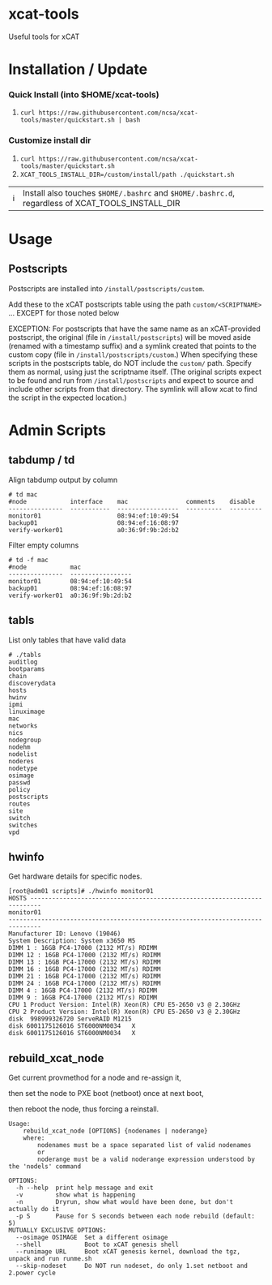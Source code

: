 # xcat-tools
Useful tools for xCAT

# Installation / Update
### Quick Install (into $HOME/xcat-tools)
1. `curl https://raw.githubusercontent.com/ncsa/xcat-tools/master/quickstart.sh | bash`
### Customize install dir
1. `curl https://raw.githubusercontent.com/ncsa/xcat-tools/master/quickstart.sh`
1. `XCAT_TOOLS_INSTALL_DIR=/custom/install/path ./quickstart.sh`

|||
| --- | --- |
| :information_source: | Install also touches `$HOME/.bashrc` and `$HOME/.bashrc.d`, regardless of XCAT_TOOLS_INSTALL_DIR|

# Usage
## Postscripts
Postscripts are installed into `/install/postscripts/custom`.

Add these to the xCAT postscripts table using the path `custom/<SCRIPTNAME>` ... 
EXCEPT for those noted below

EXCEPTION:
For postscripts that have the same name as an xCAT-provided postscript, the original (file in 
`/install/postscripts`) will be moved aside (renamed with a timestamp suffix) and
a symlink created that points to the custom copy (file in `/install/postscripts/custom`.)
When specifying these scripts in the postscripts table, do NOT include the `custom/` path.
Specify them as normal, using just the scriptname itself. (The original scripts expect
to be found and run from `/install/postscripts` and expect to source and include other
scripts from that directory. The symlink will allow xcat to find the script in the expected
location.)

# Admin Scripts
## tabdump / td
Align tabdump output by column
```
# td mac
#node            interface    mac                comments    disable
---------------  -----------  -----------------  ----------  ---------
monitor01                     08:94:ef:10:49:54
backup01                      08:94:ef:16:08:97
verify-worker01               a0:36:9f:9b:2d:b2
```
Filter empty columns
```
# td -f mac
#node            mac
---------------  -----------------
monitor01        08:94:ef:10:49:54
backup01         08:94:ef:16:08:97
verify-worker01  a0:36:9f:9b:2d:b2
```

## tabls
List only tables that have valid data
```
# ./tabls
auditlog
bootparams
chain
discoverydata
hosts
hwinv
ipmi
linuximage
mac
networks
nics
nodegroup
nodehm
nodelist
noderes
nodetype
osimage
passwd
policy
postscripts
routes
site
switch
switches
vpd
```

## hwinfo
Get hardware details for specific nodes.
```
[root@adm01 scripts]# ./hwinfo monitor01
HOSTS -------------------------------------------------------------------------
monitor01
-------------------------------------------------------------------------------
Manufacturer ID: Lenovo (19046)
System Description: System x3650 M5
DIMM 1 : 16GB PC4-17000 (2132 MT/s) RDIMM
DIMM 12 : 16GB PC4-17000 (2132 MT/s) RDIMM
DIMM 13 : 16GB PC4-17000 (2132 MT/s) RDIMM
DIMM 16 : 16GB PC4-17000 (2132 MT/s) RDIMM
DIMM 21 : 16GB PC4-17000 (2132 MT/s) RDIMM
DIMM 24 : 16GB PC4-17000 (2132 MT/s) RDIMM
DIMM 4 : 16GB PC4-17000 (2132 MT/s) RDIMM
DIMM 9 : 16GB PC4-17000 (2132 MT/s) RDIMM
CPU 1 Product Version: Intel(R) Xeon(R) CPU E5-2650 v3 @ 2.30GHz
CPU 2 Product Version: Intel(R) Xeon(R) CPU E5-2650 v3 @ 2.30GHz
disk  998999326720 ServeRAID M1215
disk 6001175126016 ST6000NM0034   X
disk 6001175126016 ST6000NM0034   X

```


## rebuild_xcat_node
Get current provmethod for a node and re-assign it,

then set the node to PXE boot (netboot) once at next boot,

then reboot the node, thus forcing a reinstall.
```
Usage:
    rebuild_xcat_node [OPTIONS] {nodenames | noderange}
    where:
        nodenames must be a space separated list of valid nodenames
        or
        noderange must be a valid noderange expression understood by the 'nodels' command

OPTIONS:
  -h --help  print help message and exit
  -v         show what is happening
  -n         Dryrun, show what would have been done, but don't actually do it
  -p S       Pause for S seconds between each node rebuild (default: 5)
MUTUALLY EXCLUSIVE OPTIONS:
  --osimage OSIMAGE  Set a different osimage
  --shell            Boot to xCAT genesis shell
  --runimage URL     Boot xCAT genesis kernel, download the tgz, unpack and run runme.sh
  --skip-nodeset     Do NOT run nodeset, do only 1.set netboot and 2.power cycle

```

